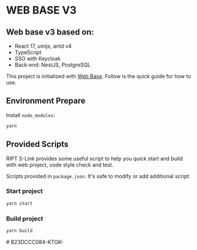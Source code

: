 # WEB BASE V3

## Web base v3 based on:

- React 17, umijs, antd v4
- TypeScript
- SSO with Keycloak
- Back-end: NestJS, PostgreSQL

This project is initialized with [Web Base](https://pro.ant.design). Follow is the quick guide for how to use.

## Environment Prepare

Install `node_modules`:

```bash
yarn
```

## Provided Scripts

RIPT S-Link provides some useful script to help you quick start and build with web project, code style check and test.

Scripts provided in `package.json`. It's safe to modify or add additional script:

### Start project

```bash
yarn start
```

### Build project

```bash
yarn build
```

#   B 2 3 D C C C 0 8 4 - K T G K -     
